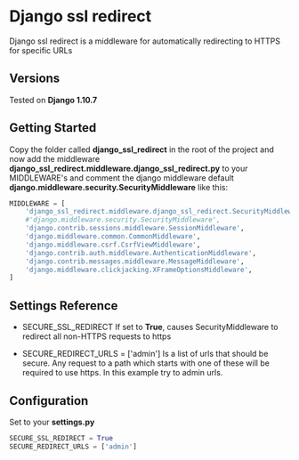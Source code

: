 # Django ssl redirect
Django ssl redirect is a middleware for automatically redirecting to HTTPS for specific URLs

## Versions

Tested on **Django 1.10.7**

## Getting Started

Copy the folder called **django_ssl_redirect** in the root of the project and now add the
middleware **django_ssl_redirect.middleware.django_ssl_redirect.py** to your MIDDLEWARE's
and comment the django middleware default **django.middleware.security.SecurityMiddleware**
like this:

```python
MIDDLEWARE = [
    'django_ssl_redirect.middleware.django_ssl_redirect.SecurityMiddleware',
    #'django.middleware.security.SecurityMiddleware',
    'django.contrib.sessions.middleware.SessionMiddleware',
    'django.middleware.common.CommonMiddleware',
    'django.middleware.csrf.CsrfViewMiddleware',
    'django.contrib.auth.middleware.AuthenticationMiddleware',
    'django.contrib.messages.middleware.MessageMiddleware',
    'django.middleware.clickjacking.XFrameOptionsMiddleware',
]
```

## Settings Reference

- SECURE_SSL_REDIRECT
If set to **True**, causes SecurityMiddleware to redirect all non-HTTPS requests to https

- SECURE_REDIRECT_URLS = ['admin']
Is a list of urls that should be secure. Any request to a path which starts with one of these will be required to use https.
In this example try to admin urls.

## Configuration

Set to your **settings.py**

```python
SECURE_SSL_REDIRECT = True
SECURE_REDIRECT_URLS = ['admin']
```
